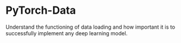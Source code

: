 # PyTorch-Data
Understand the functioning of data loading and how important it is to successfully implement any deep learning model.
